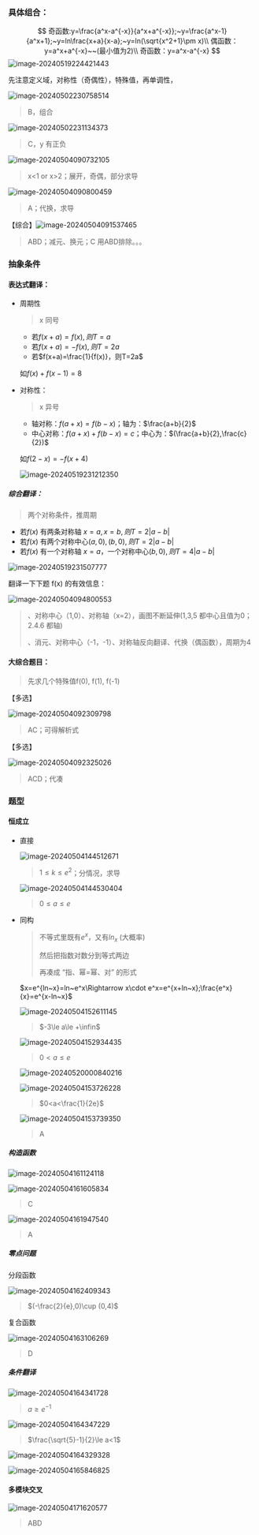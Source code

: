 ### 具体组合：

$$
奇函数:y=\frac{a^x-a^{-x}}{a^x+a^{-x}};~y=\frac{a^x-1}{a^x+1};~y=ln\frac{x+a}{x-a};~y=ln(\sqrt{x^2+1}\pm x)\\
偶函数：y=a^x+a^{-x}~~(最小值为2)\\
奇函数：y=a^x-a^{-x}
$$
![image-20240519224421443](image-20240519224421443.png)

先注意定义域，对称性（奇偶性），特殊值，再单调性，

![image-20240502230758514](image-20240502230758514.png)

> B，组合

![image-20240502231134373](image-20240502231134373.png)

> C，y 有正负

![image-20240504090732105](image-20240504090732105.png)

> x<1 or x>2；展开，奇偶，部分求导

![image-20240504090800459](image-20240504090800459.png)

> A；代换，求导

【综合】![image-20240504091537465](image-20240504091537465.png)

> ABD；减元、换元；C 用ABD排除。。。

### 抽象条件

#### 表达式翻译：

- 周期性 

    > x 同号

    - 若$f(x+a)=f(x),则T=a$
    - 若$f(x+a)=-f(x),则T=2a$
    - 若$f(x+a)=\frac{1}{f(x)}，则T=2a$

    如$f(x)+f(x-1)=8$

- 对称性：

    > x 异号

    - 轴对称：$f(a+x)=f(b-x)$；轴为：$\frac{a+b}{2}$
    - 中心对称：$f(a+x)+f(b-x)=c$；中心为：$(\frac{a+b}{2},\frac{c}{2})$

    如$f(2-x)=-f(x+4)$

    ![image-20240519231212350](image-20240519231212350.png)

##### 综合翻译：

> 两个对称条件，推周期

- 若$f(x)$ 有两条对称轴 $x=a,x=b,则T=2|a-b|$
- 若$f(x)$ 有两个对称中心$(a,0),(b,0),则T=2|a-b|$
- 若$f(x)$ 有一个对称轴 $x=a$，一个对称中心$(b,0),则T=4|a-b|$

![image-20240519231507777](image-20240519231507777.png)

翻译一下下题 f(x) 的有效信息：

![image-20240504094800553](image-20240504094800553.png)

> 、对称中心（1,0）、对称轴（x=2），画图不断延伸(1,3,5 都中心且值为0；2.4.6 都轴)
>
> 、消元、对称中心（-1，-1）、对称轴反向翻译、代换（偶函数），周期为4

#### 大综合题目：

> 先求几个特殊值f(0), f(1), f(-1)

【多选】

![image-20240504092309798](image-20240504092309798.png)

>AC；可得解析式

【多选】

![image-20240504092325026](image-20240504092325026.png)

> ACD；代凑

### 题型

#### 恒成立

- 直接

    ![image-20240504144512671](image-20240504144512671.png)

    >$1\le k\le e^2$；分情况，求导

    ![image-20240504144530404](image-20240504144530404.png)

    > $0\le a\le e$

- 同构

    > 不等式里既有$e^x$，又有$ln_x$ (大概率) 
    >
    > 然后把指数对数分到等式两边 
    >
    > 再凑成 “指、幂=幂、对” 的形式

    $x=e^{ln~x}=ln~e^x\Rightarrow x\cdot e^x=e^{x+ln~x};\frac{e^x}{x}=e^{x-ln~x}$

    ![image-20240504152611145](image-20240504152611145.png)

    > $-3\le a\le +\infin$

    ![image-20240504152934435](image-20240504152934435.png)

    > $0<a\le e$ 

    ![image-20240520000840216](image-20240520000840216.png)

    ![image-20240504153726228](image-20240504153726228.png)

    >$0<a<\frac{1}{2e}$

    ![image-20240504153739350](image-20240504153739350.png)

    >A

##### 构造函数

![image-20240504161124118](image-20240504161124118.png)

![image-20240504161605834](image-20240504161605834.png)

>C

![image-20240504161947540](image-20240504161947540.png)

> A

##### 零点问题

分段函数

![image-20240504162409343](image-20240504162409343.png)

> $(-\frac{2}{e},0)\cup (0,4)$

复合函数

![image-20240504163106269](image-20240504163106269.png)

> D

##### 条件翻译

![image-20240504164341728](image-20240504164341728.png)

>$a\ge e^{-1}$

![image-20240504164347229](image-20240504164347229.png)

>$\frac{\sqrt{5}-1}{2}\le a<1$

![image-20240504164329328](image-20240504164329328.png)



![image-20240504165846825](image-20240504165846825.png)



#### 多模块交叉

![image-20240504171620577](image-20240504171620577.png)

> ABD
